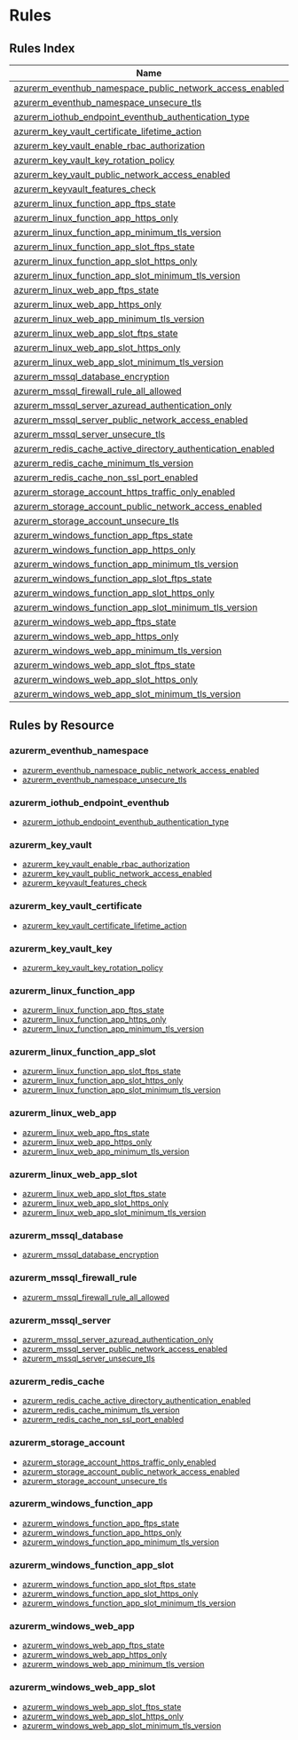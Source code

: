 # Rules

## Rules Index

|Name|Severity|Enabled|
| --- | --- | --- |
|[azurerm_eventhub_namespace_public_network_access_enabled](./rules/azurerm_eventhub_namespace_public_network_access_enabled.md)|Notice|✔|
|[azurerm_eventhub_namespace_unsecure_tls](./rules/azurerm_eventhub_namespace_unsecure_tls.md)|Warning|✔|
|[azurerm_iothub_endpoint_eventhub_authentication_type](./rules/azurerm_iothub_endpoint_eventhub_authentication_type.md)|Notice|✔|
|[azurerm_key_vault_certificate_lifetime_action](./rules/azurerm_key_vault_certificate_lifetime_action.md)|Warning|✔|
|[azurerm_key_vault_enable_rbac_authorization](./rules/azurerm_key_vault_enable_rbac_authorization.md)|Warning||
|[azurerm_key_vault_key_rotation_policy](./rules/azurerm_key_vault_key_rotation_policy.md)|Warning|✔|
|[azurerm_key_vault_public_network_access_enabled](./rules/azurerm_key_vault_public_network_access_enabled.md)|Notice|✔|
|[azurerm_keyvault_features_check](./rules/azurerm_keyvault_features_check.md)|Warning|✔|
|[azurerm_linux_function_app_ftps_state](./rules/azurerm_linux_function_app_ftps_state.md)|Warning|✔|
|[azurerm_linux_function_app_https_only](./rules/azurerm_linux_function_app_https_only.md)|Warning|✔|
|[azurerm_linux_function_app_minimum_tls_version](./rules/azurerm_linux_function_app_minimum_tls_version.md)|Warning|✔|
|[azurerm_linux_function_app_slot_ftps_state](./rules/azurerm_linux_function_app_slot_ftps_state.md)|Warning|✔|
|[azurerm_linux_function_app_slot_https_only](./rules/azurerm_linux_function_app_slot_https_only.md)|Warning|✔|
|[azurerm_linux_function_app_slot_minimum_tls_version](./rules/azurerm_linux_function_app_slot_minimum_tls_version.md)|Warning|✔|
|[azurerm_linux_web_app_ftps_state](./rules/azurerm_linux_web_app_ftps_state.md)|Warning|✔|
|[azurerm_linux_web_app_https_only](./rules/azurerm_linux_web_app_https_only.md)|Warning|✔|
|[azurerm_linux_web_app_minimum_tls_version](./rules/azurerm_linux_web_app_minimum_tls_version.md)|Warning|✔|
|[azurerm_linux_web_app_slot_ftps_state](./rules/azurerm_linux_web_app_slot_ftps_state.md)|Warning|✔|
|[azurerm_linux_web_app_slot_https_only](./rules/azurerm_linux_web_app_slot_https_only.md)|Warning|✔|
|[azurerm_linux_web_app_slot_minimum_tls_version](./rules/azurerm_linux_web_app_slot_minimum_tls_version.md)|Warning|✔|
|[azurerm_mssql_database_encryption](./rules/azurerm_mssql_database_encryption.md)|Warning|✔|
|[azurerm_mssql_firewall_rule_all_allowed](./rules/azurerm_mssql_firewall_rule_all_allowed.md)|Error|✔|
|[azurerm_mssql_server_azuread_authentication_only](./rules/azurerm_mssql_server_azuread_authentication_only.md)|Warning|✔|
|[azurerm_mssql_server_public_network_access_enabled](./rules/azurerm_mssql_server_public_network_access_enabled.md)|Notice|✔|
|[azurerm_mssql_server_unsecure_tls](./rules/azurerm_mssql_server_unsecure_tls.md)|Warning|✔|
|[azurerm_redis_cache_active_directory_authentication_enabled](./rules/azurerm_redis_cache_active_directory_authentication_enabled.md)|Notice|✔|
|[azurerm_redis_cache_minimum_tls_version](./rules/azurerm_redis_cache_minimum_tls_version.md)|Warning|✔|
|[azurerm_redis_cache_non_ssl_port_enabled](./rules/azurerm_redis_cache_non_ssl_port_enabled.md)|Warning|✔|
|[azurerm_storage_account_https_traffic_only_enabled](./rules/azurerm_storage_account_https_traffic_only_enabled.md)|Warning|✔|
|[azurerm_storage_account_public_network_access_enabled](./rules/azurerm_storage_account_public_network_access_enabled.md)|Notice|✔|
|[azurerm_storage_account_unsecure_tls](./rules/azurerm_storage_account_unsecure_tls.md)|Warning|✔|
|[azurerm_windows_function_app_ftps_state](./rules/azurerm_windows_function_app_ftps_state.md)|Warning|✔|
|[azurerm_windows_function_app_https_only](./rules/azurerm_windows_function_app_https_only.md)|Warning|✔|
|[azurerm_windows_function_app_minimum_tls_version](./rules/azurerm_windows_function_app_minimum_tls_version.md)|Warning|✔|
|[azurerm_windows_function_app_slot_ftps_state](./rules/azurerm_windows_function_app_slot_ftps_state.md)|Warning|✔|
|[azurerm_windows_function_app_slot_https_only](./rules/azurerm_windows_function_app_slot_https_only.md)|Warning|✔|
|[azurerm_windows_function_app_slot_minimum_tls_version](./rules/azurerm_windows_function_app_slot_minimum_tls_version.md)|Warning|✔|
|[azurerm_windows_web_app_ftps_state](./rules/azurerm_windows_web_app_ftps_state.md)|Warning|✔|
|[azurerm_windows_web_app_https_only](./rules/azurerm_windows_web_app_https_only.md)|Warning|✔|
|[azurerm_windows_web_app_minimum_tls_version](./rules/azurerm_windows_web_app_minimum_tls_version.md)|Warning|✔|
|[azurerm_windows_web_app_slot_ftps_state](./rules/azurerm_windows_web_app_slot_ftps_state.md)|Warning|✔|
|[azurerm_windows_web_app_slot_https_only](./rules/azurerm_windows_web_app_slot_https_only.md)|Warning|✔|
|[azurerm_windows_web_app_slot_minimum_tls_version](./rules/azurerm_windows_web_app_slot_minimum_tls_version.md)|Warning|✔|

## Rules by Resource

### azurerm_eventhub_namespace

- [azurerm_eventhub_namespace_public_network_access_enabled](./rules/azurerm_eventhub_namespace_public_network_access_enabled.md)
- [azurerm_eventhub_namespace_unsecure_tls](./rules/azurerm_eventhub_namespace_unsecure_tls.md)

### azurerm_iothub_endpoint_eventhub

- [azurerm_iothub_endpoint_eventhub_authentication_type](./rules/azurerm_iothub_endpoint_eventhub_authentication_type.md)

### azurerm_key_vault

- [azurerm_key_vault_enable_rbac_authorization](./rules/azurerm_key_vault_enable_rbac_authorization.md)
- [azurerm_key_vault_public_network_access_enabled](./rules/azurerm_key_vault_public_network_access_enabled.md)
- [azurerm_keyvault_features_check](./rules/azurerm_keyvault_features_check.md)

### azurerm_key_vault_certificate

- [azurerm_key_vault_certificate_lifetime_action](./rules/azurerm_key_vault_certificate_lifetime_action.md)

### azurerm_key_vault_key

- [azurerm_key_vault_key_rotation_policy](./rules/azurerm_key_vault_key_rotation_policy.md)

### azurerm_linux_function_app

- [azurerm_linux_function_app_ftps_state](./rules/azurerm_linux_function_app_ftps_state.md)
- [azurerm_linux_function_app_https_only](./rules/azurerm_linux_function_app_https_only.md)
- [azurerm_linux_function_app_minimum_tls_version](./rules/azurerm_linux_function_app_minimum_tls_version.md)

### azurerm_linux_function_app_slot

- [azurerm_linux_function_app_slot_ftps_state](./rules/azurerm_linux_function_app_slot_ftps_state.md)
- [azurerm_linux_function_app_slot_https_only](./rules/azurerm_linux_function_app_slot_https_only.md)
- [azurerm_linux_function_app_slot_minimum_tls_version](./rules/azurerm_linux_function_app_slot_minimum_tls_version.md)

### azurerm_linux_web_app

- [azurerm_linux_web_app_ftps_state](./rules/azurerm_linux_web_app_ftps_state.md)
- [azurerm_linux_web_app_https_only](./rules/azurerm_linux_web_app_https_only.md)
- [azurerm_linux_web_app_minimum_tls_version](./rules/azurerm_linux_web_app_minimum_tls_version.md)

### azurerm_linux_web_app_slot

- [azurerm_linux_web_app_slot_ftps_state](./rules/azurerm_linux_web_app_slot_ftps_state.md)
- [azurerm_linux_web_app_slot_https_only](./rules/azurerm_linux_web_app_slot_https_only.md)
- [azurerm_linux_web_app_slot_minimum_tls_version](./rules/azurerm_linux_web_app_slot_minimum_tls_version.md)

### azurerm_mssql_database

- [azurerm_mssql_database_encryption](./rules/azurerm_mssql_database_encryption.md)

### azurerm_mssql_firewall_rule

- [azurerm_mssql_firewall_rule_all_allowed](./rules/azurerm_mssql_firewall_rule_all_allowed.md)

### azurerm_mssql_server

- [azurerm_mssql_server_azuread_authentication_only](./rules/azurerm_mssql_server_azuread_authentication_only.md)
- [azurerm_mssql_server_public_network_access_enabled](./rules/azurerm_mssql_server_public_network_access_enabled.md)
- [azurerm_mssql_server_unsecure_tls](./rules/azurerm_mssql_server_unsecure_tls.md)

### azurerm_redis_cache

- [azurerm_redis_cache_active_directory_authentication_enabled](./rules/azurerm_redis_cache_active_directory_authentication_enabled.md)
- [azurerm_redis_cache_minimum_tls_version](./rules/azurerm_redis_cache_minimum_tls_version.md)
- [azurerm_redis_cache_non_ssl_port_enabled](./rules/azurerm_redis_cache_non_ssl_port_enabled.md)

### azurerm_storage_account

- [azurerm_storage_account_https_traffic_only_enabled](./rules/azurerm_storage_account_https_traffic_only_enabled.md)
- [azurerm_storage_account_public_network_access_enabled](./rules/azurerm_storage_account_public_network_access_enabled.md)
- [azurerm_storage_account_unsecure_tls](./rules/azurerm_storage_account_unsecure_tls.md)

### azurerm_windows_function_app

- [azurerm_windows_function_app_ftps_state](./rules/azurerm_windows_function_app_ftps_state.md)
- [azurerm_windows_function_app_https_only](./rules/azurerm_windows_function_app_https_only.md)
- [azurerm_windows_function_app_minimum_tls_version](./rules/azurerm_windows_function_app_minimum_tls_version.md)

### azurerm_windows_function_app_slot

- [azurerm_windows_function_app_slot_ftps_state](./rules/azurerm_windows_function_app_slot_ftps_state.md)
- [azurerm_windows_function_app_slot_https_only](./rules/azurerm_windows_function_app_slot_https_only.md)
- [azurerm_windows_function_app_slot_minimum_tls_version](./rules/azurerm_windows_function_app_slot_minimum_tls_version.md)

### azurerm_windows_web_app

- [azurerm_windows_web_app_ftps_state](./rules/azurerm_windows_web_app_ftps_state.md)
- [azurerm_windows_web_app_https_only](./rules/azurerm_windows_web_app_https_only.md)
- [azurerm_windows_web_app_minimum_tls_version](./rules/azurerm_windows_web_app_minimum_tls_version.md)

### azurerm_windows_web_app_slot

- [azurerm_windows_web_app_slot_ftps_state](./rules/azurerm_windows_web_app_slot_ftps_state.md)
- [azurerm_windows_web_app_slot_https_only](./rules/azurerm_windows_web_app_slot_https_only.md)
- [azurerm_windows_web_app_slot_minimum_tls_version](./rules/azurerm_windows_web_app_slot_minimum_tls_version.md)

